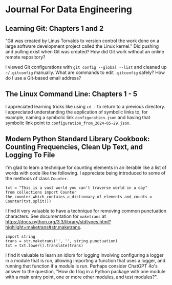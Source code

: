 # Journal For Data Engineering

## Learning Git: Chapters 1 and 2

"Git was created by Linus Torvalds to version control the work done on a large software development project called the Linux kernel." Did pushing and pulling exist when Git was created? How did Git work without an online remote repository?

I viewed Git configurations with `git config --global --list` and cleaned up `~/.gitconfig` manually. What are commands to edit `.gitconfig` safely? How do I use a Git-based email address?

## The Linux Command Line: Chapters 1 - 5

I appreciated learning tricks like using `cd -` to return to a previous directory. I appreciated understanding the application of symbolic links to, for example, naming a symbolic link `configuration.json` and having that symbolic link point to `configuration_from_2024-05-29.json`.

## Modern Python Standard Library Cookbook: Counting Frequencies, Clean Up Text, and Logging To File

I'm glad to learn a technique for counting elements in an iterable like a list of words with code like the following. I appreciate being introduced to some of the methods of class `Counter`.

```
txt = "This is a vast world you can't traverse world in a day"
from collections import Counter
the_counter_which_contains_a_dictionary_of_elements_and_counts = Counter(txt.split())
```

I find it very valuable to have a technique for removing common punctuation characters. See documentation for `maketrans` at https://docs.python.org/3.3/library/stdtypes.html?highlight=maketrans#str.maketrans.

```
import string
trans = str.maketrans('', '', string.punctuation)
txt = txt.lower().translate(trans)
```

I find it valuable to learn an idiom for logging involving configuring a logger in a module that is run, allowing importing a function that uses a logger, and running that function if a module is run. Perhaps consider ChatGPT 4o's answer to the question, "How do I log in a Python package with one module with a main entry point, one or more other modules, and test modules?".